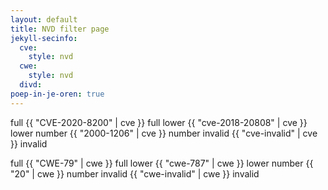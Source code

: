 ```yaml
---
layout: default
title: NVD filter page
jekyll-secinfo: 
  cve: 
    style: nvd
  cwe: 
    style: nvd
  divd:
poep-in-je-oren: true
---
```


full {{ "CVE-2020-8200" | cve }} full
lower {{ "cve-2018-20808" | cve }} lower
number {{ "2000-1206" | cve }} number
invalid {{ "cve-invalid" | cve }} invalid

full {{ "CWE-79" | cwe }} full
lower {{ "cwe-787" | cwe }} lower
number {{ "20" | cwe }} number
invalid {{ "cwe-invalid" | cwe }} invalid